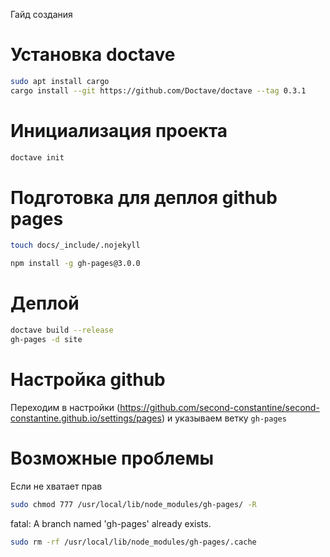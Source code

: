 Гайд создания

# Установка doctave
```bash
sudo apt install cargo
cargo install --git https://github.com/Doctave/doctave --tag 0.3.1
```

# Инициализация проекта
```bash
doctave init
```

# Подготовка для деплоя github pages
```bash
touch docs/_include/.nojekyll

npm install -g gh-pages@3.0.0
```

# Деплой
```bash
doctave build --release
gh-pages -d site
```

# Настройка github
Переходим в настройки (https://github.com/second-constantine/second-constantine.github.io/settings/pages) и указываем ветку `gh-pages`

# Возможные проблемы
Если не хватает прав
```bash
sudo chmod 777 /usr/local/lib/node_modules/gh-pages/ -R
```
fatal: A branch named 'gh-pages' already exists.
```bash
sudo rm -rf /usr/local/lib/node_modules/gh-pages/.cache
```
